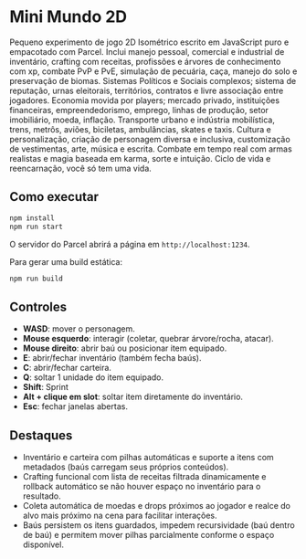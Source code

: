 # Mini Mundo 2D 
Pequeno experimento de jogo 2D Isométrico escrito em JavaScript puro e empacotado com Parcel. Inclui manejo pessoal, comercial e industrial de inventário, crafting com receitas, profissões e árvores de conhecimento com xp, combate PvP e PvE, simulação de pecuária, caça, manejo do solo e preservação de biomas. Sistemas Políticos e Sociais complexos; sistema de reputação, urnas eleitorais, territórios, contratos e livre associação entre jogadores. Economia movida por players; mercado privado, instituições financeiras, empreendedorismo, emprego, linhas de produção, setor imobiliário, moeda, inflação. Transporte urbano e indústria mobilística, trens, metrôs, aviões, biciletas, ambulâncias, skates e taxis. Cultura e personalização, criação de personagem diversa e inclusiva, customização de vestimentas, arte, música e escrita. Combate em tempo real com armas realistas e magia baseada em karma, sorte e intuição. Ciclo de vida e reencarnação, você só tem uma vida.
## Como executar

```bash
npm install
npm run start
```

O servidor do Parcel abrirá a página em `http://localhost:1234`.

Para gerar uma build estática:

```bash
npm run build
```

## Controles

- **WASD**: mover o personagem.
- **Mouse esquerdo**: interagir (coletar, quebrar árvore/rocha, atacar).
- **Mouse direito**: abrir baú ou posicionar item equipado.
- **E**: abrir/fechar inventário (também fecha baús).
- **C**: abrir/fechar carteira.
- **Q**: soltar 1 unidade do item equipado.
- **Shift**: Sprint
- **Alt + clique em slot**: soltar item diretamente do inventário.
- **Esc**: fechar janelas abertas.

## Destaques

- Inventário e carteira com pilhas automáticas e suporte a itens com metadados
  (baús carregam seus próprios conteúdos).
- Crafting funcional com lista de receitas filtrada dinamicamente e rollback automático
  se não houver espaço no inventário para o resultado.
- Coleta automática de moedas e drops próximos ao jogador e realce do alvo mais próximo
  na cena para facilitar interações.
- Baús persistem os itens guardados, impedem recursividade (baú dentro de baú) e
  permitem mover pilhas parcialmente conforme o espaço disponível.
